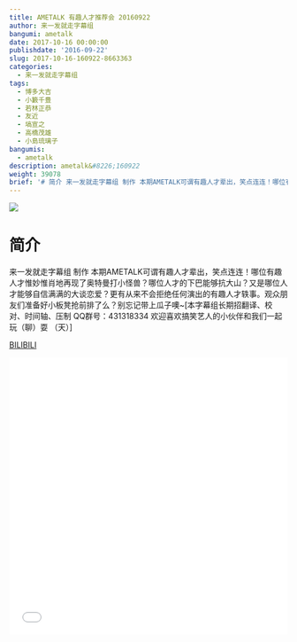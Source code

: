 ```yaml
---
title: AMETALK 有趣人才推荐会 20160922
author: 来一发就走字幕组
bangumi: ametalk
date: 2017-10-16 00:00:00
publishdate: '2016-09-22'
slug: 2017-10-16-160922-8663363
categories:
  - 来一发就走字幕组
tags:
  - 博多大吉
  - 小籔千豊
  - 若林正恭
  - 友近
  - 塙宣之
  - 高橋茂雄
  - 小島琉璃子
bangumis:
  - ametalk
description: ametalk&#8226;160922
weight: 39078
brief: '# 简介 来一发就走字幕组 制作 本期AMETALK可谓有趣人才辈出，笑点连连！哪位有趣人才惟妙惟肖地再现了奥特曼打小怪兽？哪位人才的下巴能够抗大山？又是哪位人才能够自信满满的大谈恋爱？更有从来不会拒绝任何演出的有趣人才轶事。观众朋友们准备好小板凳抢前排了么？别忘记带上瓜子噢~'
---
```


![](https://i.imgur.com/hWPSatM.jpg)

# 简介  
来一发就走字幕组 制作 本期AMETALK可谓有趣人才辈出，笑点连连！哪位有趣人才惟妙惟肖地再现了奥特曼打小怪兽？哪位人才的下巴能够抗大山？又是哪位人才能够自信满满的大谈恋爱？更有从来不会拒绝任何演出的有趣人才轶事。观众朋友们准备好小板凳抢前排了么？别忘记带上瓜子噢~[本字幕组长期招翻译、校对、时间轴、压制   QQ群号：431318334 欢迎喜欢搞笑艺人的小伙伴和我们一起玩（聊）耍 （天）]

  [BILIBILI](https://www.bilibili.com/video/av8663363/)


<div class="vcontainer">  <iframe class='video' src="//www.bilibili.com/blackboard/player.html?aid=8663363" width="100%" height="500" frameborder="0" allowfullscreen="allowfullscreen"></iframe></div>
